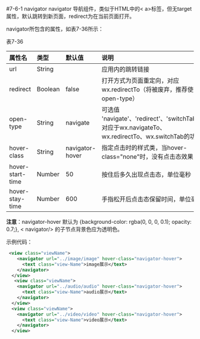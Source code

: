 #7-6-1 navigator
navigator 导航组件，类似于HTML中的&lt; a>标签，但无target属性，默认跳转到新页面，redirect为在当前页面打开。

navigator所包含的属性，如表7-36所示：

表7-36

| 属性名 | 类型 | 默认值 | 说明 |
| :--- | :--- | :--- | :--- |
| url | String |  | 应用内的跳转链接 |
| redirect | Boolean | false | 打开方式为页面重定向，对应 wx.redirectTo（将被废弃，推荐使用 open-type） |
| open-type | String | navigate | 可选值 'navigate'、'redirect'、'switchTab'，对应于wx.navigateTo、wx.redirectTo、wx.switchTab的功能 |
| hover-class | String | navigator-hover | 指定点击时的样式类，当hover-class="none"时，没有点击态效果 |
| hover-start-time | Number | 50 | 按住后多久出现点击态，单位毫秒 |
| hover-stay-time | Number | 600 | 手指松开后点击态保留时间，单位毫秒 |


**注意**：navigator-hover 默认为 {background-color: rgba(0, 0, 0, 0.1); opacity: 0.7;}, &lt; navigator/> 的子节点背景色应为透明色。

示例代码：
```xml
 <view class="viewName">
    <navigator url="../image/image" hover-class="navigator-hover">
      <text class="view-Name">image展示</text>
    </navigator>
  </view>
   <view class="viewName">
    <navigator url="../audio/audio" hover-class="navigator-hover">
      <text class="view-Name">audio展示</text>
    </navigator>
  </view>
  <view class="viewName">
    <navigator url="../video/video" hover-class="navigator-hover">
      <text class="view-Name">video展示</text>
    </navigator>
  </view>
```

